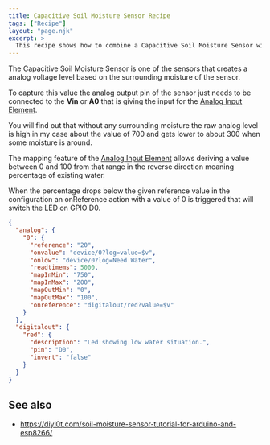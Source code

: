 ```yaml
---
title: Capacitive Soil Moisture Sensor Recipe
tags: ["Recipe"]
layout: "page.njk"
excerpt: >
  This recipe shows how to combine a Capacitive Soil Moisture Sensor with the Analog Input Element and a LED. 
---
```


The Capacitive Soil Moisture Sensor is one of the sensors that creates a analog voltage level based on the surrounding moisture of the sensor.

To capture this value the analog output pin of the sensor just needs to be connected to the **Vin** or **A0**
that is giving the input for the [Analog Input Element](/elements/analog.md).

You will find out that without any surrounding moisture the raw analog level is high in my case about the value of 700
and gets lower to about 300 when some moisture is around.

The mapping feature of the [Analog Input Element](/elements/analog.md) allows deriving a value between 0 and 100 from that range in the reverse direction
meaning percentage of existing water.

When the percentage drops below the given reference value in the configuration
an onReference action with a value of 0 is triggered that will switch the LED on GPIO D0.

``` json
{
  "analog": {
    "0": {
      "reference": "20",
      "onvalue": "device/0?log=value=$v",
      "onlow": "device/0?log=Need Water",
      "readtimems": 5000,
      "mapInMin": "750",
      "mapInMax": "200",
      "mapOutMin": "0",
      "mapOutMax": "100",
      "onreference": "digitalout/red?value=$v"
    }
  },
  "digitalout": {
    "red": {
      "description": "Led showing low water situation.",
      "pin": "D0",
      "invert": "false"
    }
  }
}
```

## See also

* <https://diyi0t.com/soil-moisture-sensor-tutorial-for-arduino-and-esp8266/>
